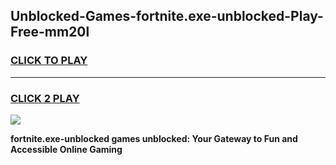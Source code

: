 
## Unblocked-Games-fortnite.exe-unblocked-Play-Free-mm20l
<h3>
<a href="https://premium76.site?title=fortnite.exe-unblocked&ref=12A">CLICK TO PLAY</a></h3>
<hr>

<h3>
<a href="https://premium76.site?title=fortnite.exe-unblocked&ref=12A">CLICK 2 PLAY</a>
  
</h3>

<a href="https://premium76.site?title=fortnite.exe-unblocked&ref=12A"><img src="https://clearcache.store/games.png"></a>


**fortnite.exe-unblocked games unblocked: Your Gateway to Fun and Accessible Online Gaming**
